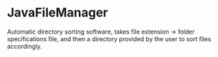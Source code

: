 # JavaFileManager
Automatic directory sorting software, takes file extension -> folder specifications file, and then a directory provided by the user to sort files accordingly.

